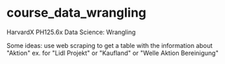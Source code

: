 # course_data_wrangling
HarvardX PH125.6x Data Science: Wrangling

Some ideas: use web scraping to get a table with the information about "Aktion" ex. for "Lidl Projekt" or "Kaufland" or "Welle Aktion Bereinigung"
